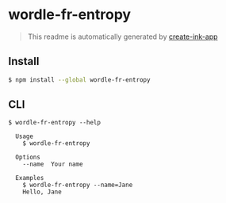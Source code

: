 # wordle-fr-entropy

> This readme is automatically generated by [create-ink-app](https://github.com/vadimdemedes/create-ink-app)

## Install

```bash
$ npm install --global wordle-fr-entropy
```

## CLI

```
$ wordle-fr-entropy --help

  Usage
    $ wordle-fr-entropy

  Options
    --name  Your name

  Examples
    $ wordle-fr-entropy --name=Jane
    Hello, Jane
```
